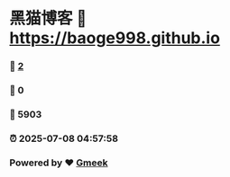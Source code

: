 # 黑猫博客 :link: https://baoge998.github.io 
### :page_facing_up: [2](https://baoge998.github.io/tag.html) 
### :speech_balloon: 0 
### :hibiscus: 5903 
### :alarm_clock: 2025-07-08 04:57:58 
### Powered by :heart: [Gmeek](https://github.com/Meekdai/Gmeek)
